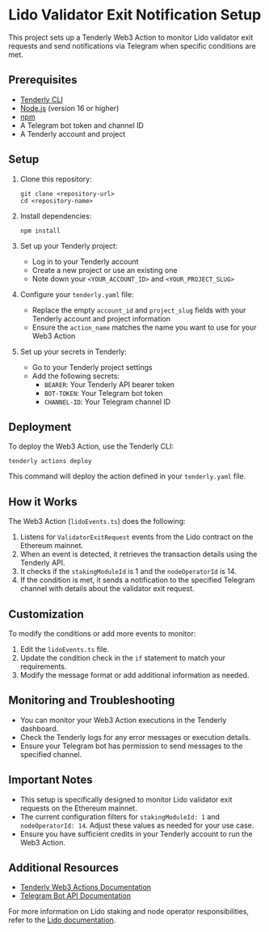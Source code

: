 # Lido Validator Exit Notification Setup

This project sets up a Tenderly Web3 Action to monitor Lido validator exit requests and send notifications via Telegram when specific conditions are met.

## Prerequisites

- [Tenderly CLI](https://github.com/Tenderly/tenderly-cli)
- [Node.js](https://nodejs.org/) (version 16 or higher)
- [npm](https://www.npmjs.com/)
- A Telegram bot token and channel ID
- A Tenderly account and project

## Setup

1. Clone this repository:
   ```
   git clone <repository-url>
   cd <repository-name>
   ```

2. Install dependencies:
   ```
   npm install
   ```

3. Set up your Tenderly project:
    - Log in to your Tenderly account
    - Create a new project or use an existing one
    - Note down your `<YOUR_ACCOUNT_ID>` and `<YOUR_PROJECT_SLUG>`

4. Configure your `tenderly.yaml` file:
    - Replace the empty `account_id` and `project_slug` fields with your Tenderly account and project information
    - Ensure the `action_name` matches the name you want to use for your Web3 Action

5. Set up your secrets in Tenderly:
    - Go to your Tenderly project settings
    - Add the following secrets:
        - `BEARER`: Your Tenderly API bearer token
        - `BOT-TOKEN`: Your Telegram bot token
        - `CHANNEL-ID`: Your Telegram channel ID

## Deployment

To deploy the Web3 Action, use the Tenderly CLI:

```
tenderly actions deploy
```

This command will deploy the action defined in your `tenderly.yaml` file.

## How it Works

The Web3 Action (`lidoEvents.ts`) does the following:

1. Listens for `ValidatorExitRequest` events from the Lido contract on the Ethereum mainnet.
2. When an event is detected, it retrieves the transaction details using the Tenderly API.
3. It checks if the `stakingModuleId` is 1 and the `nodeOperatorId` is 14.
4. If the condition is met, it sends a notification to the specified Telegram channel with details about the validator exit request.

## Customization

To modify the conditions or add more events to monitor:

1. Edit the `lidoEvents.ts` file.
2. Update the condition check in the `if` statement to match your requirements.
3. Modify the message format or add additional information as needed.

## Monitoring and Troubleshooting

- You can monitor your Web3 Action executions in the Tenderly dashboard.
- Check the Tenderly logs for any error messages or execution details.
- Ensure your Telegram bot has permission to send messages to the specified channel.

## Important Notes

- This setup is specifically designed to monitor Lido validator exit requests on the Ethereum mainnet.
- The current configuration filters for `stakingModuleId: 1` and `nodeOperatorId: 14`. Adjust these values as needed for your use case.
- Ensure you have sufficient credits in your Tenderly account to run the Web3 Action.

## Additional Resources

- [Tenderly Web3 Actions Documentation](https://docs.tenderly.co/web3-actions/intro-to-web3-actions)
- [Telegram Bot API Documentation](https://core.telegram.org/bots/api)

For more information on Lido staking and node operator responsibilities, refer to the [Lido documentation](https://docs.lido.fi/staking-modules/csm/guides/events).